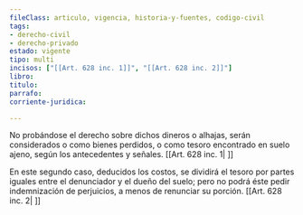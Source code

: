 ```yaml
---
fileClass: articulo, vigencia, historia-y-fuentes, codigo-civil
tags:
- derecho-civil
- derecho-privado
estado: vigente
tipo: multi
incisos: ["[[Art. 628 inc. 1]]", "[[Art. 628 inc. 2]]"]
libro:
titulo:
parrafo:
corriente-juridica:

---
```

No probándose el derecho sobre dichos dineros o alhajas, serán considerados o como bienes perdidos, o como tesoro encontrado en suelo ajeno, según los antecedentes y señales. [[Art. 628 inc. 1| ]]

En este segundo caso, deducidos los costos, se dividirá el tesoro por partes iguales entre el denunciador y el dueño del suelo; pero no podrá éste pedir indemnización de perjuicios, a menos de renunciar su porción. [[Art. 628 inc. 2| ]]